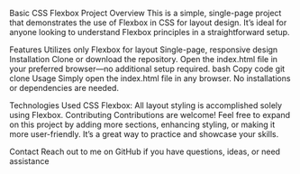 Basic CSS Flexbox Project
Overview
This is a simple, single-page project that demonstrates the use of Flexbox in CSS for layout design. It’s ideal for anyone looking to understand Flexbox principles in a straightforward setup.

Features
Utilizes only Flexbox for layout
Single-page, responsive design
Installation
Clone or download the repository.
Open the index.html file in your preferred browser—no additional setup required.
bash
Copy code
git clone <repository-url>
Usage
Simply open the index.html file in any browser. No installations or dependencies are needed.

Technologies Used
CSS Flexbox: All layout styling is accomplished solely using Flexbox.
Contributing
Contributions are welcome! Feel free to expand on this project by adding more sections, enhancing styling, or making it more user-friendly. It’s a great way to practice and showcase your skills.

Contact
Reach out to me on GitHub if you have questions, ideas, or need assistance
